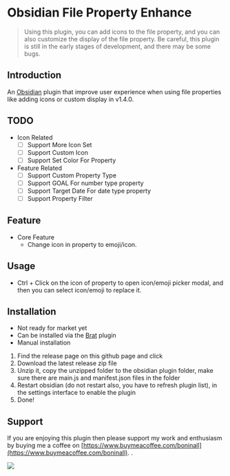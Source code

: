 # Obsidian File Property Enhance

> Using this plugin, you can add icons to the file property, and you can also customize the display of the file
> property.
> Be careful, this plugin is still in the early stages of development, and there may be some bugs.

## Introduction

An [Obsidian](https://obsidian.md/) plugin that improve user experience when using file properties like adding icons or
custom display in v1.4.0.

## TODO

- Icon Related
    - [ ] Support More Icon Set
    - [ ] Support Custom Icon
    - [ ] Support Set Color For Property
- Feature Related
    - [ ] Support Custom Property Type
    - [ ] Support GOAL For number type property
    - [ ] Support Target Date For date type property
    - [ ] Support Property Filter

## Feature

- Core Feature
    - Change icon in property to emoji/icon.

## Usage

- Ctrl + Click on the icon of property to open icon/emoji picker modal, and then you can select icon/emoji to replace
  it.

## Installation

- Not ready for market yet
- Can be installed via the [Brat](https://github.com/TfTHacker/obsidian42-brat) plugin
- Manual installation

1. Find the release page on this github page and click
2. Download the latest release zip file
3. Unzip it, copy the unzipped folder to the obsidian plugin folder, make sure there are main.js and manifest.json files
   in the folder
4. Restart obsidian (do not restart also, you have to refresh plugin list), in the settings interface to enable the
   plugin
5. Done!

## Support

If you are enjoying this plugin then please support my work and enthusiasm by buying me a coffee
on [https://www.buymeacoffee.com/boninall](https://www.buymeacoffee.com/boninall).
.

<a href="https://www.buymeacoffee.com/boninall"><img src="https://img.buymeacoffee.com/button-api/?text=Buy me a coffee&emoji=&slug=boninall&button_colour=6495ED&font_colour=ffffff&font_family=Lato&outline_colour=000000&coffee_colour=FFDD00"></a>
